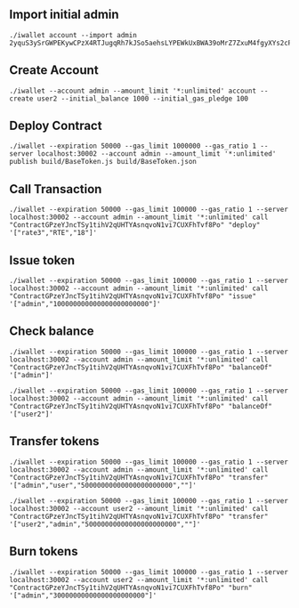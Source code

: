 ## Import initial admin
    ./iwallet account --import admin 2yquS3ySrGWPEKywCPzX4RTJugqRh7kJSo5aehsLYPEWkUxBWA39oMrZ7ZxuM4fgyXYs2cPwh5n8aNNpH5x2VyK1

## Create Account
    ./iwallet --account admin --amount_limit '*:unlimited' account --create user2 --initial_balance 1000 --initial_gas_pledge 100

## Deploy Contract
    ./iwallet --expiration 50000 --gas_limit 1000000 --gas_ratio 1 --server localhost:30002 --account admin --amount_limit '*:unlimited' publish build/BaseToken.js build/BaseToken.json

## Call Transaction
    ./iwallet --expiration 50000 --gas_limit 100000 --gas_ratio 1 --server localhost:30002 --account admin --amount_limit '*:unlimited' call "ContractGPzeYJncTSy1tihV2qUHTYAsnqvoN1vi7CUXFhTvf8Po" "deploy" '["rate3","RTE","18"]'

## Issue token
    ./iwallet --expiration 50000 --gas_limit 100000 --gas_ratio 1 --server localhost:30002 --account admin --amount_limit '*:unlimited' call "ContractGPzeYJncTSy1tihV2qUHTYAsnqvoN1vi7CUXFhTvf8Po" "issue" '["admin","100000000000000000000000"]'

## Check balance
    ./iwallet --expiration 50000 --gas_limit 100000 --gas_ratio 1 --server localhost:30002 --account admin --amount_limit '*:unlimited' call "ContractGPzeYJncTSy1tihV2qUHTYAsnqvoN1vi7CUXFhTvf8Po" "balanceOf" '["admin"]'

    ./iwallet --expiration 50000 --gas_limit 100000 --gas_ratio 1 --server localhost:30002 --account admin --amount_limit '*:unlimited' call "ContractGPzeYJncTSy1tihV2qUHTYAsnqvoN1vi7CUXFhTvf8Po" "balanceOf" '["user2"]'

## Transfer tokens
    ./iwallet --expiration 50000 --gas_limit 100000 --gas_ratio 1 --server localhost:30002 --account admin --amount_limit '*:unlimited' call "ContractGPzeYJncTSy1tihV2qUHTYAsnqvoN1vi7CUXFhTvf8Po" "transfer" '["admin","user","50000000000000000000000",""]'

    ./iwallet --expiration 50000 --gas_limit 100000 --gas_ratio 1 --server localhost:30002 --account user2 --amount_limit '*:unlimited' call "ContractGPzeYJncTSy1tihV2qUHTYAsnqvoN1vi7CUXFhTvf8Po" "transfer" '["user2","admin","50000000000000000000000",""]'

## Burn tokens
    ./iwallet --expiration 50000 --gas_limit 100000 --gas_ratio 1 --server localhost:30002 --account user2 --amount_limit '*:unlimited' call "ContractGPzeYJncTSy1tihV2qUHTYAsnqvoN1vi7CUXFhTvf8Po" "burn" '["admin","30000000000000000000000"]'